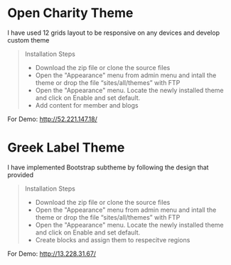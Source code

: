 # Open Charity Theme
I have used 12 grids layout to be responsive on any devices and develop custom theme


> Installation Steps
> - Download the zip file or clone the source files
> - Open the "Appearance" menu from admin menu and intall the theme or drop the file “sites/all/themes” with FTP
> - Open the "Appearance" menu. Locate the newly installed theme and click on Enable and set default.
> - Add content for member and blogs

For Demo: http://52.221.147.18/

# Greek Label Theme

I have implemented Bootstrap subtheme by following the design that provided 

> Installation Steps
> - Download the zip file or clone the source files
> - Open the "Appearance" menu from admin menu and intall the theme or drop the file “sites/all/themes” with FTP
> - Open the "Appearance" menu. Locate the newly installed theme and click on Enable and set default.
> - Create blocks and assign them to respecitve regions

For Demo: http://13.228.31.67/
